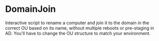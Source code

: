 # DomainJoin
Interactive script to rename a computer and join it to the domain in the correct OU based on its name, without multiple reboots or pre-staging in AD.
You'll have to change the OU structure to match your environment.
